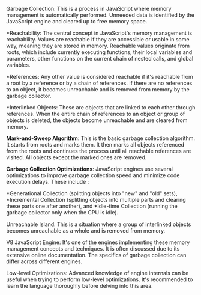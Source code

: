 Garbage Collection:
This is a process in JavaScript where memory management is automatically performed. Unneeded data is
identified by the JavaScript engine and cleared up to free memory space.

*Reachability: The central concept in JavaScript's memory management is reachability. Values are reachable if they are
accessible or usable in some way, meaning they are stored in memory. Reachable values originate from roots, which
include currently executing functions, their local variables and parameters, other functions on the current chain of
nested calls, and global variables.

*References: Any other value is considered reachable if it's reachable from a root by a reference or by a chain of
references. If there are no references to an object, it becomes unreachable and is removed from memory by the garbage
collector.

*Interlinked Objects: These are objects that are linked to each other through references. When the entire chain of
references to an object or group of objects is deleted, the objects become unreachable and are cleared from memory.

**Mark-and-Sweep Algorithm**: This is the basic garbage collection algorithm. It starts from roots and marks them. It
then
marks all objects referenced from the roots and continues the process until all reachable references are visited. All
objects except the marked ones are removed.

**Garbage Collection Optimizations**: JavaScript engines use several optimizations to improve garbage collection speed
and
minimize code execution delays. These include :

*Generational Collection (splitting objects into "new" and "old" sets),
*Incremental Collection (splitting objects into multiple parts and clearing these parts one after another), and
*Idle-time Collection (running the garbage collector only when the CPU is idle).

Unreachable Island: This is a situation where a group of interlinked objects becomes unreachable as a whole and is
removed from memory.

V8 JavaScript Engine: It's one of the engines implementing these memory management concepts and techniques. It is often
discussed due to its extensive online documentation. The specifics of garbage collection can differ across different
engines.

Low-level Optimizations: Advanced knowledge of engine internals can be useful when trying to perform low-level
optimizations. It's recommended to learn the language thoroughly before delving into this area.
